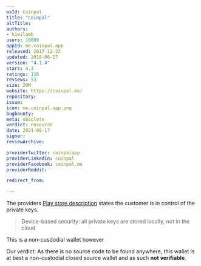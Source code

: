 ```yaml
---
wsId: Coinpal
title: "Coinpal"
altTitle: 
authors:
- kiwilamb
users: 10000
appId: me.coinpal.app
released: 2017-12-22
updated: 2018-06-27
version: "4.1.4"
stars: 4.3
ratings: 116
reviews: 53
size: 20M
website: https://coinpal.me/
repository: 
issue: 
icon: me.coinpal.app.png
bugbounty: 
meta: obsolete
verdict: nosource
date: 2021-08-17
signer: 
reviewArchive:

providerTwitter: coinpalapp
providerLinkedIn: coinpal
providerFacebook: coinpal.me
providerReddit: 

redirect_from:

---
```


The providers [Play store description](https://play.google.com/store/apps/details?id=me.coinpal.app) states the customer is in control of the private keys.

> Device-based security: all private keys are stored locally, not in the cloud

This is a non-cusdodial wallet however

Our verdict: As there is no source code to be found anywhere, this wallet is at best a non-custodial closed source wallet and as such **not verifiable**.
